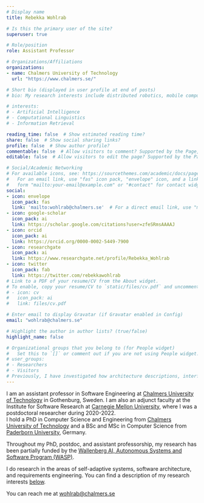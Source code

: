 ```yaml
---
# Display name
title: Rebekka Wohlrab

# Is this the primary user of the site?
superuser: true

# Role/position
role: Assistant Professor

# Organizations/Affiliations
organizations:
- name: Chalmers University of Technology
  url: "https://www.chalmers.se/"

# Short bio (displayed in user profile at end of posts)
# bio: My research interests include distributed robotics, mobile computing and programmable matter.

# interests:
# - Artificial Intelligence
# - Computational Linguistics
# - Information Retrieval

reading_time: false  # Show estimated reading time?
share: false  # Show social sharing links?
profile: false  # Show author profile?
commentable: false  # Allow visitors to comment? Supported by the Page, Post, and Docs content types.
editable: false  # Allow visitors to edit the page? Supported by the Page, Post, and Docs content types.

# Social/Academic Networking
# For available icons, see: https://sourcethemes.com/academic/docs/page-builder/#icons
#   For an email link, use "fas" icon pack, "envelope" icon, and a link in the
#   form "mailto:your-email@example.com" or "#contact" for contact widget.
social:
- icon: envelope
  icon_pack: fas
  link: 'mailto:wohlrab@chalmers.se'  # For a direct email link, use "mailto:test@example.org".
- icon: google-scholar
  icon_pack: ai
  link: https://scholar.google.com/citations?user=zfeSRmsAAAAJ
- icon: orcid
  icon_pack: ai
  link: https://orcid.org/0000-0002-5449-7900
- icon: researchgate
  icon_pack: ai
  link: https://www.researchgate.net/profile/Rebekka_Wohlrab
- icon: twitter
  icon_pack: fab
  link: https://twitter.com/rebekkawohlrab
# Link to a PDF of your resume/CV from the About widget.
# To enable, copy your resume/CV to `static/files/cv.pdf` and uncomment the lines below.
# - icon: cv
#   icon_pack: ai
#   link: files/cv.pdf

# Enter email to display Gravatar (if Gravatar enabled in Config)
email: "wohlrab@chalmers.se"

# Highlight the author in author lists? (true/false)
highlight_name: false

# Organizational groups that you belong to (for People widget)
#   Set this to `[]` or comment out if you are not using People widget.
# user_groups:
# - Researchers
# - Visitors
# Previously, I have investigated how architecture descriptions, interfaces, and requirements information models can serve as boundary objects.
---
```


I am an assistant professor in Software Engineering at [Chalmers University of Technology](https://www.chalmers.se/) in Gothenburg, Sweden. I am also an adjunct faculty at the Institute for Software Research at [Carnegie Mellon University](https://cmu.edu/), where I was a postdoctoral researcher during 2020-2022. \
I hold a PhD in Computer Science and Engineering from [Chalmers University of Technology](https://www.chalmers.se/en/departments/cse/organisation/se/Pages/default.aspx) and a BSc and MSc in Computer Science from [Paderborn University](https://www.uni-paderborn.de/), Germany.

Throughout my PhD, postdoc, and assistant professorship, my research has been partially funded by the [Wallenberg AI, Autonomous Systems and Software Program (WASP)](https://wasp-sweden.org/).

I do research in the areas of self-adaptive systems, software architecture, and requirements engineering. You can find a description of my research interests [below](/#research).

You can reach me at wohlrab@chalmers.se